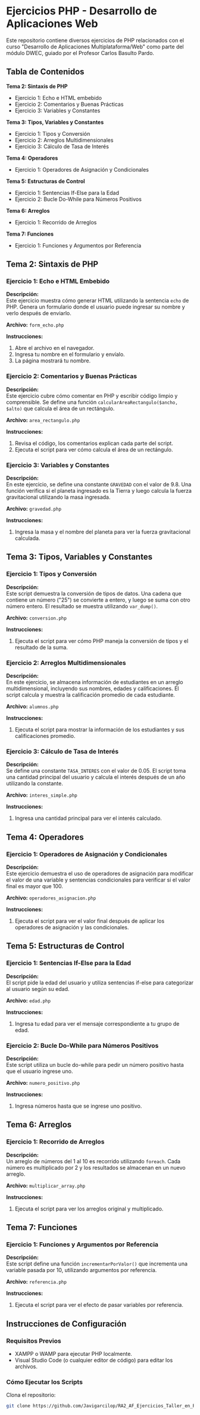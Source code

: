 # Ejercicios PHP - Desarrollo de Aplicaciones Web

Este repositorio contiene diversos ejercicios de PHP relacionados con el curso "Desarrollo de Aplicaciones Multiplataforma/Web" como parte del módulo DWEC, guiado por el Profesor Carlos Basulto Pardo.

## Tabla de Contenidos

**Tema 2: Sintaxis de PHP**
- Ejercicio 1: Echo e HTML embebido
- Ejercicio 2: Comentarios y Buenas Prácticas
- Ejercicio 3: Variables y Constantes

**Tema 3: Tipos, Variables y Constantes**
- Ejercicio 1: Tipos y Conversión
- Ejercicio 2: Arreglos Multidimensionales
- Ejercicio 3: Cálculo de Tasa de Interés

**Tema 4: Operadores**
- Ejercicio 1: Operadores de Asignación y Condicionales

**Tema 5: Estructuras de Control**
- Ejercicio 1: Sentencias If-Else para la Edad
- Ejercicio 2: Bucle Do-While para Números Positivos

**Tema 6: Arreglos**
- Ejercicio 1: Recorrido de Arreglos

**Tema 7: Funciones**
- Ejercicio 1: Funciones y Argumentos por Referencia

## Tema 2: Sintaxis de PHP

### Ejercicio 1: Echo e HTML Embebido
**Descripción:**  
Este ejercicio muestra cómo generar HTML utilizando la sentencia `echo` de PHP. Genera un formulario donde el usuario puede ingresar su nombre y verlo después de enviarlo.

**Archivo:** `form_echo.php`

**Instrucciones:**
1. Abre el archivo en el navegador.
2. Ingresa tu nombre en el formulario y envíalo.
3. La página mostrará tu nombre.

### Ejercicio 2: Comentarios y Buenas Prácticas
**Descripción:**  
Este ejercicio cubre cómo comentar en PHP y escribir código limpio y comprensible. Se define una función `calcularAreaRectangulo($ancho, $alto)` que calcula el área de un rectángulo.

**Archivo:** `area_rectangulo.php`

**Instrucciones:**
1. Revisa el código, los comentarios explican cada parte del script.
2. Ejecuta el script para ver cómo calcula el área de un rectángulo.

### Ejercicio 3: Variables y Constantes
**Descripción:**  
En este ejercicio, se define una constante `GRAVEDAD` con el valor de 9.8. Una función verifica si el planeta ingresado es la Tierra y luego calcula la fuerza gravitacional utilizando la masa ingresada.

**Archivo:** `gravedad.php`

**Instrucciones:**
1. Ingresa la masa y el nombre del planeta para ver la fuerza gravitacional calculada.

## Tema 3: Tipos, Variables y Constantes

### Ejercicio 1: Tipos y Conversión
**Descripción:**  
Este script demuestra la conversión de tipos de datos. Una cadena que contiene un número ("25") se convierte a entero, y luego se suma con otro número entero. El resultado se muestra utilizando `var_dump()`.

**Archivo:** `conversion.php`

**Instrucciones:**
1. Ejecuta el script para ver cómo PHP maneja la conversión de tipos y el resultado de la suma.

### Ejercicio 2: Arreglos Multidimensionales
**Descripción:**  
En este ejercicio, se almacena información de estudiantes en un arreglo multidimensional, incluyendo sus nombres, edades y calificaciones. El script calcula y muestra la calificación promedio de cada estudiante.

**Archivo:** `alumnos.php`

**Instrucciones:**
1. Ejecuta el script para mostrar la información de los estudiantes y sus calificaciones promedio.

### Ejercicio 3: Cálculo de Tasa de Interés
**Descripción:**  
Se define una constante `TASA_INTERES` con el valor de 0.05. El script toma una cantidad principal del usuario y calcula el interés después de un año utilizando la constante.

**Archivo:** `interes_simple.php`

**Instrucciones:**
1. Ingresa una cantidad principal para ver el interés calculado.

## Tema 4: Operadores

### Ejercicio 1: Operadores de Asignación y Condicionales
**Descripción:**  
Este ejercicio demuestra el uso de operadores de asignación para modificar el valor de una variable y sentencias condicionales para verificar si el valor final es mayor que 100.

**Archivo:** `operadores_asignacion.php`

**Instrucciones:**
1. Ejecuta el script para ver el valor final después de aplicar los operadores de asignación y las condicionales.

## Tema 5: Estructuras de Control

### Ejercicio 1: Sentencias If-Else para la Edad
**Descripción:**  
El script pide la edad del usuario y utiliza sentencias if-else para categorizar al usuario según su edad.

**Archivo:** `edad.php`

**Instrucciones:**
1. Ingresa tu edad para ver el mensaje correspondiente a tu grupo de edad.

### Ejercicio 2: Bucle Do-While para Números Positivos
**Descripción:**  
Este script utiliza un bucle do-while para pedir un número positivo hasta que el usuario ingrese uno.

**Archivo:** `numero_positivo.php`

**Instrucciones:**
1. Ingresa números hasta que se ingrese uno positivo.

## Tema 6: Arreglos

### Ejercicio 1: Recorrido de Arreglos
**Descripción:**  
Un arreglo de números del 1 al 10 es recorrido utilizando `foreach`. Cada número es multiplicado por 2 y los resultados se almacenan en un nuevo arreglo.

**Archivo:** `multiplicar_array.php`

**Instrucciones:**
1. Ejecuta el script para ver los arreglos original y multiplicado.

## Tema 7: Funciones

### Ejercicio 1: Funciones y Argumentos por Referencia
**Descripción:**  
Este script define una función `incrementarPorValor()` que incrementa una variable pasada por 10, utilizando argumentos por referencia.

**Archivo:** `referencia.php`

**Instrucciones:**
1. Ejecuta el script para ver el efecto de pasar variables por referencia.

## Instrucciones de Configuración

### Requisitos Previos

- XAMPP o WAMP para ejecutar PHP localmente.
- Visual Studio Code (o cualquier editor de código) para editar los archivos.

### Cómo Ejecutar los Scripts

Clona el repositorio:
   ```bash
   git clone https://github.com/Javigarcilop/RA2_AF_Ejercicios_Taller_en_PHP.git


